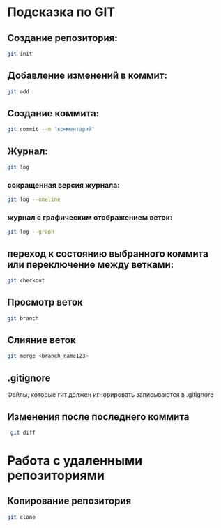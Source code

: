 # Подсказка по GIT

## Создание репозитория:

```sh
git init
```

## Добавление изменений в коммит:

```sh
git add
```

## Создание коммита:
 
```sh
git commit --m "комментарий"
```

## Журнал:

```sh
git log
```
### сокращенная версия журнала:

```sh
git log --oneline
```
### журнал с графическим отображением веток:
```sh
git log --graph
```

## переход к состоянию выбранного коммита или переключение между ветками:

```sh
git checkout
```

## Просмотр веток

```sh
git branch
```

## Слияние веток

```sh
git merge <branch_name123>
```

## .gitignore

Файлы, которые гит должен игнорировать записываются в .gitignore


## Изменения после последнего коммита
```sh
 git diff
```

# Работа с удаленными репозиториями

## Копирование репозитория
```sh
git clone
```
